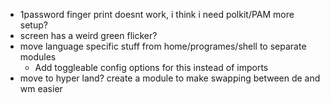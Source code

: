 - 1password finger print doesnt work, i think i need polkit/PAM more setup?
- screen has a weird green flicker?
- move language specific stuff from home/programes/shell to separate modules
  - Add toggleable config options for this instead of imports
- move to hyper land? create a module to make swapping between de and wm easier
